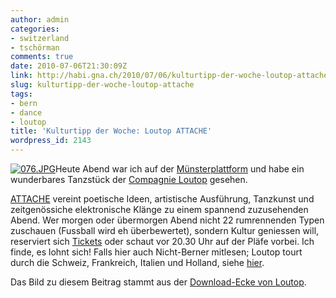 ```yaml
---
author: admin
categories:
- switzerland
- tschörman
comments: true
date: 2010-07-06T21:30:09Z
link: http://habi.gna.ch/2010/07/06/kulturtipp-der-woche-loutop-attache/
slug: kulturtipp-der-woche-loutop-attache
tags:
- bern
- dance
- loutop
title: 'Kulturtipp der Woche: Loutop ATTACHE'
wordpress_id: 2143
---
```


[![076.JPG](http://habi.gna.ch/wp-content/uploads/2010/07/076-tm.jpg)](http://habi.gna.ch/wp-content/uploads/2010/07/076.jpg)Heute Abend war ich auf der [Münsterplattform](http://foursquare.com/venue/4122427) und habe ein wunderbares Tanzstück der [Compagnie Loutop](http://loutop.com/) gesehen.




[ATTACHE](http://loutop.com/node/26) vereint poetische Ideen, artistische Ausführung, Tanzkunst und zeitgenössiche elektronische Klänge zu einem spannend zuzusehenden Abend. Wer morgen oder übermorgen Abend nicht 22 rumrennenden Typen zuschauen (Fussball wird eh überbewertet), sondern Kultur geniessen will, reserviert sich [Tickets](http://loutop.com/tournee) oder schaut vor 20.30 Uhr auf der Pläfe vorbei. Ich finde, es lohnt sich! Falls hier auch Nicht-Berner mitlesen; Loutop tourt durch die Schweiz, Frankreich, Italien und Holland, siehe [hier](http://loutop.com/tournee).




Das Bild zu diesem Beitrag stammt aus der [Download-Ecke von Loutop](http://loutop.com/downloads).



